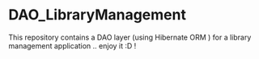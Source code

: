 # DAO_LibraryManagement
This repository contains a DAO layer (using Hibernate ORM ) for a library management application .. enjoy it :D ! 

